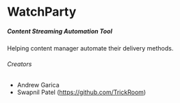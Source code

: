 # WatchParty
##### Content Streaming Automation Tool
Helping content manager automate their delivery methods.
###### Creators
- Andrew Garica
- Swapnil Patel (https://github.com/TrickRoom)
